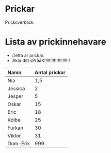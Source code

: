 # Prickar
Pricköverblick.

# Lista av prickinnehavare

- Detta är prickar.
- Akta ditt sPrååK!!!!!!!!!!!!!!!!!!!!!

| Namn | Antal prickar |
|:-----|:---------|
| Nia | 1,5 |
| Jessica | 2 |
| Jesper | 5 |
| Oskar | 15 |
| Eric | 18 |
| Kolbe | 25 |
| Furkan | 30 |
| Viktor | 31 |
| Dum-Erik | 999 |
